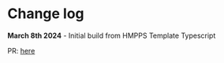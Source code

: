 # Change log

**March 8th 2024** - Initial build from HMPPS Template Typescript
 
PR: [here](https://github.com/ministryofjustice/laa-template-typescript/pull/149)

